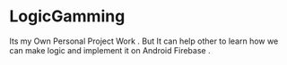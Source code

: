 # LogicGamming

Its my Own Personal Project Work . But It can help other to learn how we can make logic and implement it on Android Firebase .
